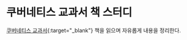 # 쿠버네티스 교과서 책 스터디

[쿠버네티스 교과서](https://ebook-product.kyobobook.co.kr/dig/epd/ebook/E000005402745){:target="_blank"} 책을 읽으며 자유롭게 내용을 정리한다.

